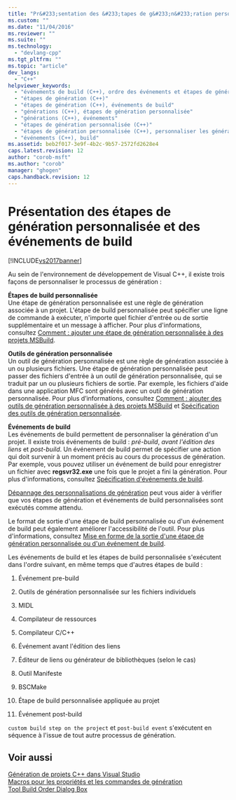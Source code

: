 ```yaml
---
title: "Pr&#233;sentation des &#233;tapes de g&#233;n&#233;ration personnalis&#233;e et des &#233;v&#233;nements de build | Microsoft Docs"
ms.custom: ""
ms.date: "11/04/2016"
ms.reviewer: ""
ms.suite: ""
ms.technology: 
  - "devlang-cpp"
ms.tgt_pltfrm: ""
ms.topic: "article"
dev_langs: 
  - "C++"
helpviewer_keywords: 
  - "événements de build (C++), ordre des événements et étapes de génération"
  - "étapes de génération (C++)"
  - "étapes de génération (C++), événements de build"
  - "générations (C++), étapes de génération personnalisée"
  - "générations (C++), événements"
  - "étapes de génération personnalisée (C++)"
  - "étapes de génération personnalisée (C++), personnaliser les générations"
  - "événements (C++), build"
ms.assetid: beb2f017-3e9f-4b2c-9b57-2572fd2628e4
caps.latest.revision: 12
author: "corob-msft"
ms.author: "corob"
manager: "ghogen"
caps.handback.revision: 12
---
```

# Pr&#233;sentation des &#233;tapes de g&#233;n&#233;ration personnalis&#233;e et des &#233;v&#233;nements de build
[!INCLUDE[vs2017banner](../assembler/inline/includes/vs2017banner.md)]

Au sein de l'environnement de développement de Visual C\+\+, il existe trois façons de personnaliser le processus de génération :  
  
 **Étapes de build personnalisée**  
 Une étape de génération personnalisée est une règle de génération associée à un projet.  L'étape de build personnalisée peut spécifier une ligne de commande à exécuter, n'importe quel fichier d'entrée ou de sortie supplémentaire et un message à afficher.  Pour plus d'informations, consultez [Comment : ajouter une étape de génération personnalisée à des projets MSBuild](../build/how-to-add-a-custom-build-step-to-msbuild-projects.md).  
  
 **Outils de génération personnalisée**  
 Un outil de génération personnalisée est une règle de génération associée à un ou plusieurs fichiers.  Une étape de génération personnalisée peut passer des fichiers d'entrée à un outil de génération personnalisée, qui se traduit par un ou plusieurs fichiers de sortie.  Par exemple, les fichiers d'aide dans une application MFC sont générés avec un outil de génération personnalisée.  Pour plus d’informations, consultez [Comment : ajouter des outils de génération personnalisée à des projets MSBuild](../build/how-to-add-custom-build-tools-to-msbuild-projects.md) et [Spécification des outils de génération personnalisée](../ide/specifying-custom-build-tools.md).  
  
 **Événements de build**  
 Les événements de build permettent de personnaliser la génération d'un projet.  Il existe trois événements de build : *pré\-build*, *avant l'édition des liens* et *post\-build*.  Un événement de build permet de spécifier une action qui doit survenir à un moment précis au cours du processus de génération.  Par exemple, vous pouvez utiliser un événement de build pour enregistrer un fichier avec **regsvr32.exe** une fois que le projet a fini la génération.  Pour plus d'informations, consultez [Spécification d'événements de build](../ide/specifying-build-events.md).  
  
 [Dépannage des personnalisations de génération](../ide/troubleshooting-build-customizations.md) peut vous aider à vérifier que vos étapes de génération et événements de build personnalisées sont exécutés comme attendu.  
  
 Le format de sortie d'une étape de build personnalisée ou d'un événement de build peut également améliorer l'accessibilité de l'outil.  Pour plus d'informations, consultez [Mise en forme de la sortie d'une étape de génération personnalisée ou d'un événement de build](../ide/formatting-the-output-of-a-custom-build-step-or-build-event.md).  
  
 Les événements de build et les étapes de build personnalisée s'exécutent dans l'ordre suivant, en même temps que d'autres étapes de build :  
  
1.  Événement pre\-build  
  
2.  Outils de génération personnalisée sur les fichiers individuels  
  
3.  MIDL  
  
4.  Compilateur de ressources  
  
5.  Compilateur C\/C\+\+  
  
6.  Événement avant l'édition des liens  
  
7.  Éditeur de liens ou générateur de bibliothèques \(selon le cas\)  
  
8.  Outil Manifeste  
  
9. BSCMake  
  
10. Étape de build personnalisée appliquée au projet  
  
11. Événement post\-build  
  
 `custom build step on the project` et `post-build event` s'exécutent en séquence à l'issue de tout autre processus de génération.  
  
## Voir aussi  
 [Génération de projets C\+\+ dans Visual Studio](../ide/building-cpp-projects-in-visual-studio.md)   
 [Macros pour les propriétés et les commandes de génération](../ide/common-macros-for-build-commands-and-properties.md)   
 [Tool Build Order Dialog Box](http://msdn.microsoft.com/fr-fr/6204c5b1-7ce9-4948-9ff6-0268642ee14c)
